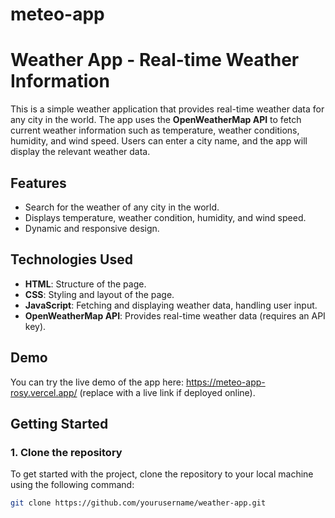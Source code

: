 # meteo-app

# Weather App - Real-time Weather Information

This is a simple weather application that provides real-time weather data for any city in the world. The app uses the **OpenWeatherMap API** to fetch current weather information such as temperature, weather conditions, humidity, and wind speed. Users can enter a city name, and the app will display the relevant weather data.

## Features
- Search for the weather of any city in the world.
- Displays temperature, weather condition, humidity, and wind speed.
- Dynamic and responsive design.

## Technologies Used
- **HTML**: Structure of the page.
- **CSS**: Styling and layout of the page.
- **JavaScript**: Fetching and displaying weather data, handling user input.
- **OpenWeatherMap API**: Provides real-time weather data (requires an API key).

## Demo
You can try the live demo of the app here: https://meteo-app-rosy.vercel.app/ (replace with a live link if deployed online).

## Getting Started

### 1. Clone the repository
To get started with the project, clone the repository to your local machine using the following command:

```bash
git clone https://github.com/yourusername/weather-app.git
